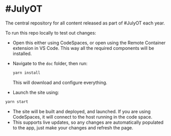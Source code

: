 # #JulyOT

The central repository for all content released as part of #JulyOT each year.

To run this repo locally to test out changes:

* Open this either using CodeSpaces, or open using the Remote Container extension in VS Code. This way all the required components will be installed.
* Navigate to the `doc` folder, then run:

  ```sh
  yarn install
  ```
  
  This will download and configure everything.
 
 * Launch the site using:

  ```sh
  yarn start
  ```
 
 * The site will be built and deployed, and launched. If you are using CodeSpaces, it will connect to the host running in the code space.
 * This supports live updates, so any changes are automatically populated to the app, just make your changes and refresh the page.
